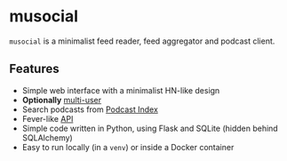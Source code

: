# musocial

`musocial` is a minimalist feed reader, feed aggregator and podcast client.

## Features

* Simple web interface with a minimalist HN-like design
* **Optionally** [multi-user](/users)
* Search podcasts from [Podcast Index](https://podcastindex.org)
* Fever-like [API](/api)
* Simple code written in Python, using Flask and SQLite (hidden behind SQLAlchemy)
* Easy to run locally (in a `venv`) or inside a Docker container
